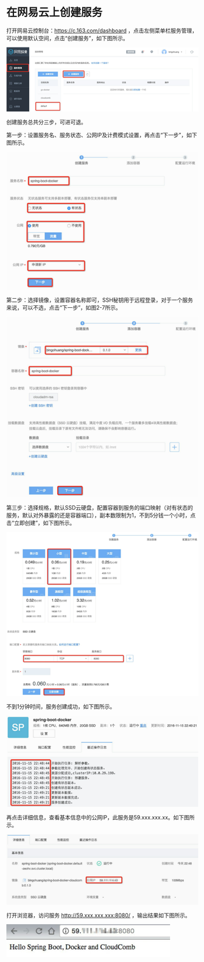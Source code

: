 # 在网易云上创建服务

打开网易云控制台：https://c.163.com/dashboard ，点击左侧菜单栏服务管理，可以使用默认空间，点击“创建服务”，如下图所示。

![](./image/在网易云上创建服务-1.png)

创建服务总共分三步，可进可退。

第一步：设置服务名、服务状态、公网IP及计费模式设置，再点击“下一步”，如下图所示。

![](./image/在网易云上创建服务-2.png)

第二步：选择镜像，设置容器名称即可，SSH秘钥用于远程登录，对于一个服务来说，可以不选，点击“下一步”，如图2-7所示。

![](./image/在网易云上创建服务-3.png)

第三步：选择规格，默认SSD云硬盘，配置容器到服务的端口映射（对有状态的服务，默认对外暴露的还是容器端口），副本数限制为1，不到5分钱一个小时，点击“立即创建”，如下图所示。

![](./image/在网易云上创建服务-4.png)

不到1分钟时间，服务创建成功，如下图所示。

![](./image/在网易云上创建服务-5.png)

再点击详细信息，查看基本信息中的公网IP，此服务是59.xxx.xxx.xx。如下图所示。

![](./image/在网易云上创建服务-6.png)

打开浏览器，访问服务 http://59.xxx.xxx.xxx:8080/ ，输出结果如下图所示。

![](./image/在网易云上创建服务-7.png)
